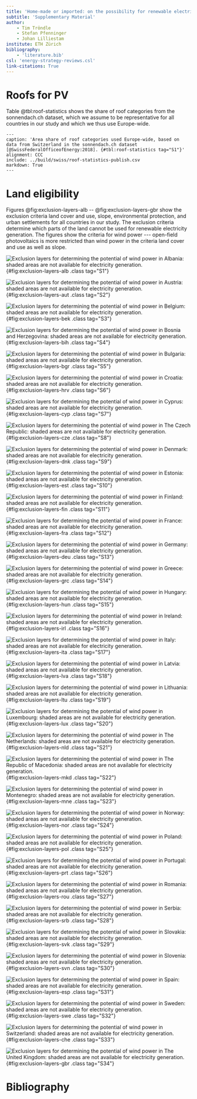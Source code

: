 ```yaml
---
title: 'Home-made or imported: on the possibility for renewable electricity autarky on all scales in Europe'
subtitle: 'Supplementary Material'
author:
    - Tim Tröndle
    - Stefan Pfenninger
    - Johan Lilliestam
institute: ETH Zürich
bibliography:
    - 'literature.bib'
csl: 'energy-strategy-reviews.csl'
link-citations: True
---
```


# Roofs for PV

Table @tbl:roof-statistics shows the share of roof categories from the sonnendach.ch dataset, which we assume to be representative for all countries in our study and which we thus use Europe-wide.

```table
---
caption: 'Area share of roof categories used Europe-wide, based on data from Switzerland in the sonnendach.ch dataset [@SwissFederalOfficeofEnergy:2018]. {#tbl:roof-statistics tag="S1"}'
alignment: CCC
include: ../build/swiss/roof-statistics-publish.csv
markdown: True
---
```

# Land eligibility

Figures @fig:exclusion-layers-alb -- @fig:exclusion-layers-gbr show the exclusion criteria land cover and use, slope, environmental protection, and urban settlements for all countries in our study. The exclusion criteria determine which parts of the land cannot be used for renewable electricity generation. The figures show the criteria for wind power --- open-field photovoltaics is more restricted than wind power in the criteria land cover and use as well as slope.

![Exclusion layers for determining the potential of wind power in Albania: shaded areas are not available for electricity generation.](../build/exclusion-layers-ALB.png){#fig:exclusion-layers-alb .class tag="S1"}

![Exclusion layers for determining the potential of wind power in Austria: shaded areas are not available for electricity generation.](../build/exclusion-layers-AUT.png){#fig:exclusion-layers-aut .class tag="S2"}

![Exclusion layers for determining the potential of wind power in Belgium: shaded areas are not available for electricity generation.](../build/exclusion-layers-BEL.png){#fig:exclusion-layers-bek .class tag="S3"}

![Exclusion layers for determining the potential of wind power in Bosnia and Herzegovina: shaded areas are not available for electricity generation.](../build/exclusion-layers-BIH.png){#fig:exclusion-layers-bih .class tag="S4"}

![Exclusion layers for determining the potential of wind power in Bulgaria: shaded areas are not available for electricity generation.](../build/exclusion-layers-BGR.png){#fig:exclusion-layers-bgr .class tag="S5"}

![Exclusion layers for determining the potential of wind power in Croatia: shaded areas are not available for electricity generation.](../build/exclusion-layers-HRV.png){#fig:exclusion-layers-hrv .class tag="S6"}

![Exclusion layers for determining the potential of wind power in Cyprus: shaded areas are not available for electricity generation.](../build/exclusion-layers-CYP.png){#fig:exclusion-layers-cyp .class tag="S7"}

![Exclusion layers for determining the potential of wind power in The Czech Republic: shaded areas are not available for electricity generation.](../build/exclusion-layers-CZE.png){#fig:exclusion-layers-cze .class tag="S8"}

![Exclusion layers for determining the potential of wind power in Denmark: shaded areas are not available for electricity generation.](../build/exclusion-layers-DNK.png){#fig:exclusion-layers-dnk .class tag="S9"}

![Exclusion layers for determining the potential of wind power in Estonia: shaded areas are not available for electricity generation.](../build/exclusion-layers-EST.png){#fig:exclusion-layers-est .class tag="S10"}

![Exclusion layers for determining the potential of wind power in Finland: shaded areas are not available for electricity generation.](../build/exclusion-layers-FIN.png){#fig:exclusion-layers-fin .class tag="S11"}

![Exclusion layers for determining the potential of wind power in France: shaded areas are not available for electricity generation.](../build/exclusion-layers-FRA.png){#fig:exclusion-layers-fra .class tag="S12"}

![Exclusion layers for determining the potential of wind power in Germany: shaded areas are not available for electricity generation.](../build/exclusion-layers-DEU.png){#fig:exclusion-layers-deu .class tag="S13"}

![Exclusion layers for determining the potential of wind power in Greece: shaded areas are not available for electricity generation.](../build/exclusion-layers-GRC.png){#fig:exclusion-layers-grc .class tag="S14"}

![Exclusion layers for determining the potential of wind power in Hungary: shaded areas are not available for electricity generation.](../build/exclusion-layers-HUN.png){#fig:exclusion-layers-hun .class tag="S15"}

![Exclusion layers for determining the potential of wind power in Ireland: shaded areas are not available for electricity generation.](../build/exclusion-layers-IRL.png){#fig:exclusion-layers-irl .class tag="S16"}

![Exclusion layers for determining the potential of wind power in Italy: shaded areas are not available for electricity generation.](../build/exclusion-layers-ITA.png){#fig:exclusion-layers-ita .class tag="S17"}

![Exclusion layers for determining the potential of wind power in Latvia: shaded areas are not available for electricity generation.](../build/exclusion-layers-LVA.png){#fig:exclusion-layers-lva .class tag="S18"}

![Exclusion layers for determining the potential of wind power in Lithuania: shaded areas are not available for electricity generation.](../build/exclusion-layers-LTU.png){#fig:exclusion-layers-ltu .class tag="S19"}

![Exclusion layers for determining the potential of wind power in Luxembourg: shaded areas are not available for electricity generation.](../build/exclusion-layers-LUX.png){#fig:exclusion-layers-lux .class tag="S20"}

![Exclusion layers for determining the potential of wind power in The Netherlands: shaded areas are not available for electricity generation.](../build/exclusion-layers-NLD.png){#fig:exclusion-layers-nld .class tag="S21"}

![Exclusion layers for determining the potential of wind power in The Republic of Macedonia: shaded areas are not available for electricity generation.](../build/exclusion-layers-MKD.png){#fig:exclusion-layers-mkd .class tag="S22"}

![Exclusion layers for determining the potential of wind power in Montenegro: shaded areas are not available for electricity generation.](../build/exclusion-layers-MNE.png){#fig:exclusion-layers-mne .class tag="S23"}

![Exclusion layers for determining the potential of wind power in Norway: shaded areas are not available for electricity generation.](../build/exclusion-layers-NOR.png){#fig:exclusion-layers-nor .class tag="S24"}

![Exclusion layers for determining the potential of wind power in Poland: shaded areas are not available for electricity generation.](../build/exclusion-layers-POL.png){#fig:exclusion-layers-pol .class tag="S25"}

![Exclusion layers for determining the potential of wind power in Portugal: shaded areas are not available for electricity generation.](../build/exclusion-layers-PRT.png){#fig:exclusion-layers-prt .class tag="S26"}

![Exclusion layers for determining the potential of wind power in Romania: shaded areas are not available for electricity generation.](../build/exclusion-layers-ROU.png){#fig:exclusion-layers-rou .class tag="S27"}

![Exclusion layers for determining the potential of wind power in Serbia: shaded areas are not available for electricity generation.](../build/exclusion-layers-SRB.png){#fig:exclusion-layers-srb .class tag="S28"}

![Exclusion layers for determining the potential of wind power in Slovakia: shaded areas are not available for electricity generation.](../build/exclusion-layers-SVK.png){#fig:exclusion-layers-svk .class tag="S29"}

![Exclusion layers for determining the potential of wind power in Slovenia: shaded areas are not available for electricity generation.](../build/exclusion-layers-SVN.png){#fig:exclusion-layers-svn .class tag="S30"}

![Exclusion layers for determining the potential of wind power in Spain: shaded areas are not available for electricity generation.](../build/exclusion-layers-ESP.png){#fig:exclusion-layers-esp .class tag="S31"}

![Exclusion layers for determining the potential of wind power in Sweden: shaded areas are not available for electricity generation.](../build/exclusion-layers-SWE.png){#fig:exclusion-layers-swe .class tag="S32"}

![Exclusion layers for determining the potential of wind power in Switzerland: shaded areas are not available for electricity generation.](../build/exclusion-layers-CHE.png){#fig:exclusion-layers-che .class tag="S33"}

![Exclusion layers for determining the potential of wind power in The United Kingdom: shaded areas are not available for electricity generation.](../build/exclusion-layers-GBR.png){#fig:exclusion-layers-gbr .class tag="S34"}

# Bibliography
